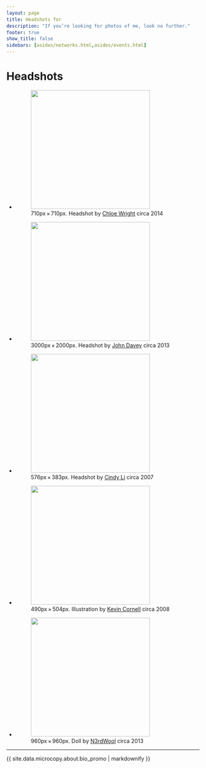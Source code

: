 ```yaml
---
layout: page
title: Headshots for
description: "If you’re looking for photos of me, look no further."
footer: true
show_title: false
sidebars: [asides/networks.html,asides/events.html]
---
```


# Headshots

<ul class="listing listing--gallery">
	<li class="listing__item listing__item--photo">
		<figure id="headshot-2014">
			<a href="/i/headshots/2014.jpg">
				<img src="/i/headshots/2014-sm.jpg" srcset="/i/headshots/2014-sm.jpg 310w, /i/headshots/2014.jpg 713w"
					 alt="" width="310" height="310">
			</a>
			<figcaption>710px × 710px. Headshot by <a href="https://www.flickr.com/photos/chlobotphoto">Chloe Wright</a> circa 2014</figcaption>
		</figure>
	</li>
	<li class="listing__item listing__item--photo">
		<figure id="headshot-2013">
			<a href="/i/headshots/2013.jpg">
				<img src="/i/headshots/2013-sm.jpg" srcset="/i/headshots/2013-sm.jpg 310w, /i/headshots/2013.jpg 3000w"
					 alt="" width="310" height="310">
			</a>
			<figcaption>3000px × 2000px. Headshot by <a href="https://www.flickr.com/photos/johndavey/">John Davey</a> circa 2013</figcaption>
		</figure>
	</li>
	<li class="listing__item listing__item--photo">
		<figure id="headshot-2007">
			<a href="/i/headshots/2007.jpg">
				<img src="/i/headshots/2007-sm.jpg" srcset="/i/headshots/2007-sm.jpg 310w, /i/headshots/2007.jpg 576w"
					 alt="" width="310" height="310">
			</a>
			<figcaption>576px × 383px. Headshot by <a href="https://www.flickr.com/photos/cindyli/">Cindy Li</a> circa 2007</figcaption>
		</figure>
	</li>
	<li class="listing__item listing__item--photo">
		<figure id="headshot-avatar">
			<a href="/i/headshots/avatar-cornell.jpg">
				<img src="/i/headshots/avatar-cornell-sm.png" srcset="/i/headshots/avatar-cornell-sm.png 310w, /i/headshots/avatar-cornell.png 960w"
				 	 alt="" width="310" height="310">
			</a>
			<figcaption>490px × 504px. Illustration by <a href="http://bearskinrug.co.uk">Kevin Cornell</a> circa 2008</figcaption>
		</figure>
	</li>
	<li class="listing__item listing__item--photo">
		<figure id="headshot-doll">
			<a href="/i/headshots/doll.jpg">
				<img src="/i/headshots/doll-sm.jpg" srcset="/i/headshots/doll-sm.jpg 310w, /i/headshots/doll.jpg 960w"
				 	 alt="" width="310" height="310">
			</a>
			<figcaption>960px × 960px. Doll by <a href="https://www.etsy.com/shop/N3rdWool">N3rdWool</a> circa 2013</figcaption>
		</figure>
	</li>
</ul>

<hr>

{{ site.data.microcopy.about.bio_promo | markdownify }}